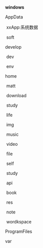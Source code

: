 **windows**



AppData

​	xxApp:系统数据

​	soft



develop

​	dev

​	env



home

​	matt

​		download

​		study

​		life

​			img

​			music

​			video

​			file

​			self

​		study

​			api

​			book

​			res

​			note

​		wordkspace



ProgramFiles

var